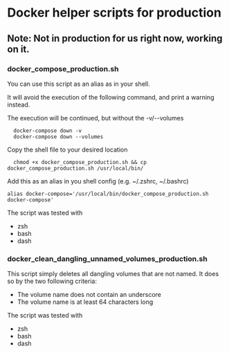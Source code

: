 # Docker helper scripts for production

## Note: Not in production for us right now, working on it.

### docker_compose_production.sh



You can use this script as an alias as in your shell.


It will avoid the execution of the following command, and print a warning instead.


The execution will be continued, but without the -v/--volumes 


```
  docker-compose down -v
  docker-compose down --volumes
```


Copy the shell file to your desired location
```
  chmod +x docker_compose_production.sh && cp docker_compose_production.sh /usr/local/bin/
```


Add this as an alias in you shell config (e.g. ~/.zshrc, ~/.bashrc)

```
alias docker-compose='/usr/local/bin/docker_compose_production.sh docker-compose'

```

The script was tested with
* zsh
* bash
* dash

### docker_clean_dangling_unnamed_volumes_production.sh

This script simply deletes all dangling volumes that are not named. It does so by the two following criteria:

* The volume name does not contain an underscore
* The volume name is at least 64 characters long

The script was tested with
* zsh
* bash
* dash
